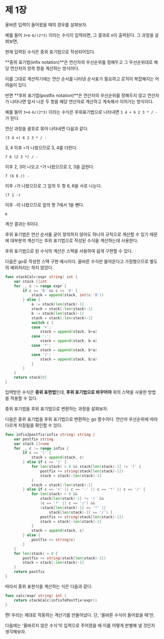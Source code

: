 # 제 1장

올바른 입력이 들어왔을 때의 경우를 살펴보자.

예를 들어 `3+4-6/(2*3)` 이라는 수식이 입력되면,
그 결과로 `6`이 출력된다. 그 과정을 살펴보면,

현재 입력된 수식은 중위 표기법으로 작성되어있다.

**중위 표기법(infix notation)**은 연산자의 우선순위를 정해두고 그 우선순위대로
해당 연산자의 양측 항을 계산하는 방식이다.

이를 그대로 계산하기에는 연산 순서를 나타낸 순서표가 필요하고 로직이 복잡해지는 어려움이 있다.

반면 **후위 표기법(postfix notation)**은 연산자의 우선순위를 정해두지 않고
연산자가 나타나면 앞서 나온 두 항을 해당 연산자로 계산하고 계속해서 이어가는 방식이다.

예를 들어 `3+4-6/(2*3)` 이라는 수식은 후위표기법으로 나타내면 `3 4 + 6 2 3 * / -`가 된다.

연산 과정을 괄호로 묶어 나타내면 다음과 같다.

```
(3 4 +) 6 2 3 * / -
```
3, 4 이후 `+`가 나왔으므로 3, 4를 더한다.
```
7 6 (2 3 *) / -
```
이후 2, 3이 나오고 `*`가 나왔으므로 2, 3을 곱한다.
```
7 (6 6 /) -
```
이후 `/`가 나왔으므로 그 앞의 두 항 6, 6을 서로 나눈다.
```
(7 1 -)
```
이후 `-`이 나왔으므로 앞의 항 7에서 1을 뺀다.
```
6
```
계산 결과는 6이다.

후위 표기법은 연산 순서를 굳이 정의하지 않아도 하나의 규칙으로 계산할 수 있기 때문에 대부분의 계산기는 후위 표기법으로 작성된 수식을 계산하는데 사용한다.

후위 표기법으로 된 수식의 계산은 스택을 사용하여 쉽게 구현할 수 있다.

다음은 go로 작성한 스택 구현 예시이다.
올바른 수식만 들어온다고 가정했으므로 별도의 예외처리는 하지 않았다.

```go
func stackCalc(expr string) int {
	var stack []int
	for _, c := range expr {
		if c >= '0' && c <= '9' {
			stack = append(stack, int(c-'0'))
		} else {
			a := stack[len(stack)-1]
			stack = stack[:len(stack)-1]
			b := stack[len(stack)-1]
			stack = stack[:len(stack)-1]
			switch c {
			case '+':
				stack = append(stack, b+a)
			case '-':
				stack = append(stack, b-a)
			case '*':
				stack = append(stack, b*a)
			case '/':
				stack = append(stack, b/a)
			}
		}
	}
	return stack[0]
}
```

입력받은 수식은 **중위 표현법**인데, **후위 표기법으로 바꾸어야** 위의 스택을 사용한 방법을 적용할 수 있다.

중위 표기법을 후위 표기법으로 변환하는 과정을 살펴보자.

다음은 중위 표기법을 후위 표기법으로 변환하는 go 함수이다.
연산자 우선순위에 따라 다르게 저장됨을 확인할 수 있다.
```go
func infix2postfix(infix string) string {
	var postfix string
	var stack []rune
	for _, c := range infix {
		if c == '(' {
			stack = append(stack, c)
		} else if c == ')' {
			for len(stack) > 0 && stack[len(stack)-1] != '(' {
				postfix += string(stack[len(stack)-1])
				stack = stack[:len(stack)-1]
			}
			stack = stack[:len(stack)-1]
		} else if c == '+' || c == '-' || c == '*' || c == '/' {
			for len(stack) > 0 &&
				stack[len(stack)-1] != '(' &&
				(c == '*' || c == '/') &&
				(stack[len(stack)-1] == '*' ||
					stack[len(stack)-1] == '/') {
				postfix += string(stack[len(stack)-1])
				stack = stack[:len(stack)-1]
			}
			stack = append(stack, c)
		} else {
			postfix += string(c)
		}
	}
	for len(stack) > 0 {
		postfix += string(stack[len(stack)-1])
		stack = stack[:len(stack)-1]
	}
	return postfix
}
```

따라서 중위 표현식을 계산하는 식은 다음과 같다.
```go
func calc(expr string) int {
    return stackCalc(infixToPostfix(expr))
}
```

쨘! 우리는 제대로 작동하는 계산기를 만들어냈다.
단, '올바른 수식이 들어왔을 때'만.

다음에는 '올바르지 않은 수식'이 입력으로 주어졌을 때 이를 어떻게 판별해 낼 것인지 생각해보자.